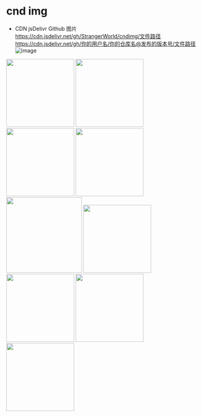 # cnd img
* CDN jsDelivr Github 图片
https://cdn.jsdelivr.net/gh/StrangerWorld/cndimg/文件路径
https://cdn.jsdelivr.net/gh/你的用户名/你的仓库名@发布的版本号/文件路径
![image](https://raw.githubusercontent.com/StrangerWorld/cndimg/master/2.jpg)
<img src='https://cdn.jsdelivr.net/gh/StrangerWorld/cndimg/1.jpg' height="180" width="180" />
<img src='https://cdn.jsdelivr.net/gh/StrangerWorld/cndimg/2.jpg' height="180" width="180" />
<img src='https://cdn.jsdelivr.net/gh/StrangerWorld/cndimg/3.jpg' height="180" width="180" />
<img src='https://cdn.jsdelivr.net/gh/StrangerWorld/cndimg/4.jpg' height="180" width="180" />
<img src='https://cdn.jsdelivr.net/gh/StrangerWorld/cndimg/banner.jpg' height="200" width="200" />
<img src='https://cdn.jsdelivr.net/gh/StrangerWorld/cndimg/banner1.jpg' height="180" width="180" />
<img src='https://cdn.jsdelivr.net/gh/StrangerWorld/cndimg/comfortable-graceful.jpg' height="180" width="180" />
<img src='https://cdn.jsdelivr.net/gh/StrangerWorld/cndimg/img-sp.png' height="180" width="180" />
<img src='https://cdn.jsdelivr.net/gh/StrangerWorld/cndimg/1.jpg' height="180" width="180" />
